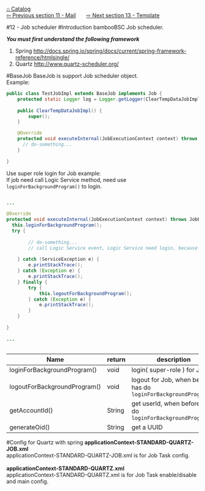 <a href="https://github.com/billchen198318/bamboobsc/blob/master/core-doc/dev-docs/00-Catalog.md">⌂ Catalog</a><br/>
<a href="https://github.com/billchen198318/bamboobsc/blob/master/core-doc/dev-docs/11-Mail.md">⇦ 
Previous section 11 - Mail</a>
&nbsp;&nbsp;&nbsp;&nbsp;&nbsp;
<a href="https://github.com/billchen198318/bamboobsc/blob/master/core-doc/dev-docs/13-Template.md">⇨ 
Next section 13 - Template</a>


#12 - Job scheduler
#Introduction
bambooBSC Job scheduler.<br>


***You must first understand the following framework***<br/>
1. Spring http://docs.spring.io/spring/docs/current/spring-framework-reference/htmlsingle/<br/>
2. Quartz http://www.quartz-scheduler.org/

#BaseJob
BaseJob is support Job scheduler object.<br/>
Example:<br/>

```JAVA
public class TestJobImpl extends BaseJob implements Job {
	protected static Logger log = Logger.getLogger(ClearTempDataJobImpl.class);
	
	public ClearTempDataJobImpl() {
		super();
	}

	@Override
	protected void executeInternal(JobExecutionContext context) throws JobExecutionException {
	  // do-something...
	}
	
}	
```

Use super role login for Job example:<br/>
If job need call Logic Service method, need use `loginForBackgroundProgram()` to login.

```JAVA

...

@Override
protected void executeInternal(JobExecutionContext context) throws JobExecutionException {
  this.loginForBackgroundProgram();
  try {
    	
    	// do-something...
    	// call Logic Service event, Logic Service need login, because AOP will check LogicService ...
    	
	} catch (ServiceException e) {
		e.printStackTrace();
	} catch (Exception e) {
		e.printStackTrace();
	} finally {
		try {
			this.logoutForBackgroundProgram();
		} catch (Exception e) {
			e.printStackTrace();
		}		
	}
  
}
	
...	
	
```

| Name | return |description |
| --- | --- | --- |
| loginForBackgroundProgram() | void | login( super-role ) for Job |
| logoutForBackgroundProgram() | void | logout for Job, when before has do `loginForBackgroundProgram()` |
| getAccountId() | String | get userId, when before has do `loginForBackgroundProgram()` |
| generateOid() | String | get a UUID |



#Config for Quartz with spring
**applicationContext-STANDARD-QUARTZ-JOB.xml**
<br/>
applicationContext-STANDARD-QUARTZ-JOB.xml is for Job Task config.
<br/><br/>
**applicationContext-STANDARD-QUARTZ.xml**
<br/>
applicationContext-STANDARD-QUARTZ.xml is for Job Task enable/disable and main config.
<br/><br/>
